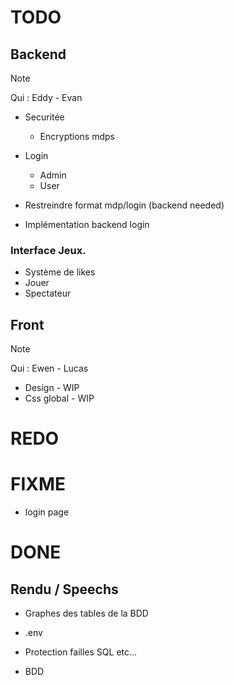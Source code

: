 # TODO


## Backend
> [!NOTE]
> Qui : Eddy - Evan

- Securitée
    - Encryptions mdps

- Login
    - Admin
    - User


- Restreindre format mdp/login (backend needed)
- Implémentation backend login

### Interface Jeux.
- Système de likes
- Jouer
- Spectateur


## Front
> [!NOTE]
> Qui : Ewen - Lucas

- Design - WIP
- Css global - WIP



# REDO



# FIXME
- login page


# DONE

## Rendu / Speechs
- Graphes des tables de la BDD

- .env
- Protection failles SQL etc... 
- BDD